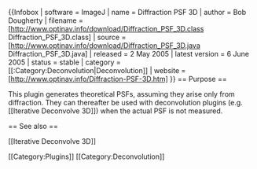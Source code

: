 {{Infobox
| software               = ImageJ
| name                   = Diffraction PSF 3D
| author                 = Bob Dougherty
| filename               = [http://www.optinav.info/download/Diffraction_PSF_3D.class Diffraction_PSF_3D.class] 
| source                 = [http://www.optinav.info/download/Diffraction_PSF_3D.java Diffraction_PSF_3D.java]
| released               = 2 May 2005
| latest version         = 6 June 2005
| status                 = stable
| category               = [[:Category:Deconvolution|Deconvolution]]
| website                = [http://www.optinav.info/Diffraction-PSF-3D.htm]
}}
== Purpose ==

This plugin generates theoretical PSFs, assuming they arise only from diffraction. They can thereafter be used with deconvolution plugins (e.g. [[Iterative Deconvolve 3D]]) when the actual PSF is not measured.

== See also ==

[[Iterative Deconvolve 3D]]

[[Category:Plugins]]
[[Category:Deconvolution]]
